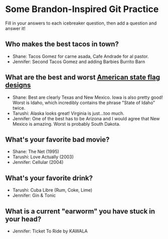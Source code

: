 # Some Brandon-Inspired Git Practice
Fill in your answers to each icebreaker question, then add a question and answer it!

## Who makes the best tacos in town? 
* Shane: Tacos Gomez for carne asada, Cafe Andrade for al pastor.
* Jennifer: Second Tacos Gomez and adding Barbies Burrito Barn

## What are the best and worst [American state flag designs](https://en.wikipedia.org/wiki/Flags_of_the_U.S._states_and_territories)
* Shane: Best are clearly Texas and New Mexico. Iowa is also pretty good! Worst is Idaho, which incredibly contains the phrase "State of Idaho" twice. 
* Tarushi: Alaska looks great! Virginia is just...too much.
* Jennifer: One of the best has to be Arizona and I would agree that New Mexico is amazing. Worst is probably South Dakota. 

## What's your favorite bad movie?
* Shane: The Net (1995) 
* Tarushi: Love Actually (2003)
* Jennifer: Cellular (2004)

## What's your favorite drink?
* Tarushi: Cuba Libre (Rum, Coke, Lime)
* Jennifer: Gin & Tonic 

## What is a current "earworm" you have stuck in your head?
* Jennifer: Ticket To Ride by KAWALA 
